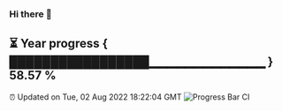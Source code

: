 ### Hi there 👋
⏳ Year progress { █████████████████▁▁▁▁▁▁▁▁▁▁▁▁▁ } 58.57 %
---
⏰ Updated on Tue, 02 Aug 2022 18:22:04 GMT
![Progress Bar CI](https://github.com/liununu/liununu/workflows/Progress%20Bar%20CI/badge.svg)
